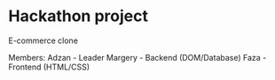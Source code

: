 # Hackathon project 
E-commerce clone

Members:
Adzan - Leader
Margery - Backend (DOM/Database)
Faza - Frontend (HTML/CSS)
